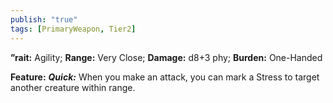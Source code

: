 ```yaml
---
publish: "true"
tags: [PrimaryWeapon, Tier2]
---
```

**”rait:** Agility; **Range:** Very Close; **Damage:** d8+3 phy; **Burden:** One-Handed

**Feature:** ***Quick:*** When you make an attack, you can mark a Stress to target another creature within range.
